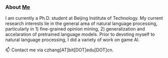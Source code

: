 ### About [Me](https://genezc.github.io)

I am currently a Ph.D. student at Beijing Institute of Technology. My current research interests lie in the general area of natural language processing, particularly in 1) fine-grained opinion mining, 2) generalization and accelaration of pretrained language models. Prior to devoting myself to natural language processing, I did a variety of work on game AI.

📫 Contact me via czhang[AT]bit[DOT]edu[DOT]cn.



